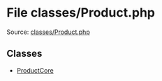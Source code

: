 File classes/Product.php
=========

Source: [classes/Product.php](https://github.com/PrestaShop/PrestaShop/blob/1.6.0.6/classes/Product.php)


Classes
-------

* [ProductCore](class.ProductCore.md)

